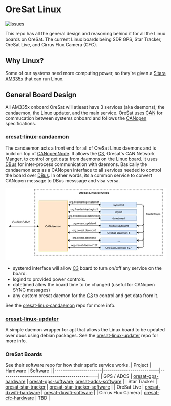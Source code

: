 # OreSat Linux
[![Issues](https://img.shields.io/github/issues/oresat/oresat-linux)](https://github.com/oresat/oresat-linux/issues)

This repo has all the general design and reasoning behind it for all the Linux boards on OreSat.
The current Linux boards being SDR GPS, Star Tracker, OreSat Live, and Cirrus Flux Camera (CFC).


## Why Linux?
Some of our systems need more computing power, so they're given a [Sitara AM335x] that can run Linux.


## General Board Design
All AM335x onboard OreSat will atleast have 3 services (aka daemons); the candaemon, the Linux updater, and the main service. 
OreSat uses [CAN] for commucation between systems onboard and follows the [CANopen] specifications.

### [oresat-linux-candaemon]
The candaemon acts a front end for all of OreSat Linux daemons and is build on top of [CANopenNode]. 
It allows the [C3], Oresat's CAN Network Manger, to control or get data from daemons on the Linux board. 
It uses [DBus] for inter-process communication with daemons. 
Basically the candaemon acts as a CANopen interface to all services needed to control the board over [DBus].
In other words, its a common service to convert CANopen message to DBus messsage and visa versa.

![](docs/oresat_linux_diagram.jpg)
- systemd interface will allow [C3] board to turn on/off any service on the board.
- logind to provided power controls.
- datetimed allow the board time to be changed (useful for CANopen SYNC messages)
- any custom oresat daemon for the [C3] to control and get data from it.


See the [oresat-linux-candaemon] repo for more info.

### [oresat-linux-updater]
A simple daemon wrapper for apt that allows the Linux board to be updated over dbus using debian packages.
See the [oresat-linux-updater] repo for more info.

### OreSat Boards
See their software repo for how their spefic service works.
| Project               | Hardware                  | Software                                      |
|-----------------------|---------------------------|-----------------------------------------------|
| GPS / ADCS            | [oresat-gps-hardware]     | [oresat-gps-software], [oresat-adcs-software] |
| Star Tracker          | [oresat-star-tracker]     | [oresat-star-tracker-software]                |
| OreSat Live           | [oresat-dxwifi-hardware]  | [oresat-dxwifi-software]                      |
| Cirrus Flux Camera    | [oresat-cfc-hardware]     | TBD                                           |


<!-- OreSat repos -->
[oresat-adcs-software]:https://github.com/oresat/oresat-adcs-software
[oresat-gps-software]:https://github.com/oresat/oresat-gps-software
[oresat-gps-hardware]:https://github.com/oresat/oresat-gps-hardware
[oresat-star-tracker]:https://github.com/oresat/oresat-star-tracker
[oresat-star-tracker-software]:https://github.com/oresat/oresat-star-tracker-software
[oresat-dxwifi-hardware]:https://github.com/oresat/oresat-dxwifi-hardware
[oresat-dxwifi-software]:https://github.com/oresat/oresat-dxwifi-software
[oresat-cfc-hardware]:https://github.com/oresat/oresat-cfc-hardware
[oresat-linux-candaemon]:https://github.com/oresat/oresat-linux-candaemon
[oresat-linux-updater]:https://github.com/oresat/oresat-linux-updater
[C3]:https://github.com/oresat/oresat-c3

<!-- Other repos -->
[CANopenNode]:https://github.com/CANopenNode/CANopenNode

<!-- Other links -->
[CAN]:https://en.wikipedia.org/wiki/CAN_bus
[CANopen]:https://en.wikipedia.org/wiki/CANopen
[DBus]:https://en.wikipedia.org/wiki/D-Bus
[Sitara AM335x]:https://www.ti.com/processors/sitara-arm/am335x-cortex-a8/overview.html
